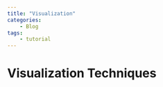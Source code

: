 ```yaml
---
title: "Visualization"
categories: 
    - Blog
tags:
    - tutorial
---
```


# Visualization Techniques






